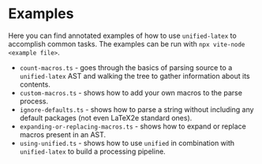 # Examples

Here you can find annotated examples of how to use `unified-latex` to accomplish common tasks. The examples can be run
with `npx vite-node <example file>`.

-   `count-macros.ts` - goes through the basics of parsing source to a `unified-latex` AST and walking the tree to gather
    information about its contents.
-   `custom-macros.ts` - shows how to add your own macros to the parse process.
-   `ignore-defaults.ts` - shows how to parse a string without including any default packages (not even LaTeX2e standard ones).
-   `expanding-or-replacing-macros.ts` - shows how to expand or replace macros present in an AST.
-   `using-unified.ts` - shows how to use `unified` in combination with `unified-latex` to build a processing pipeline.

